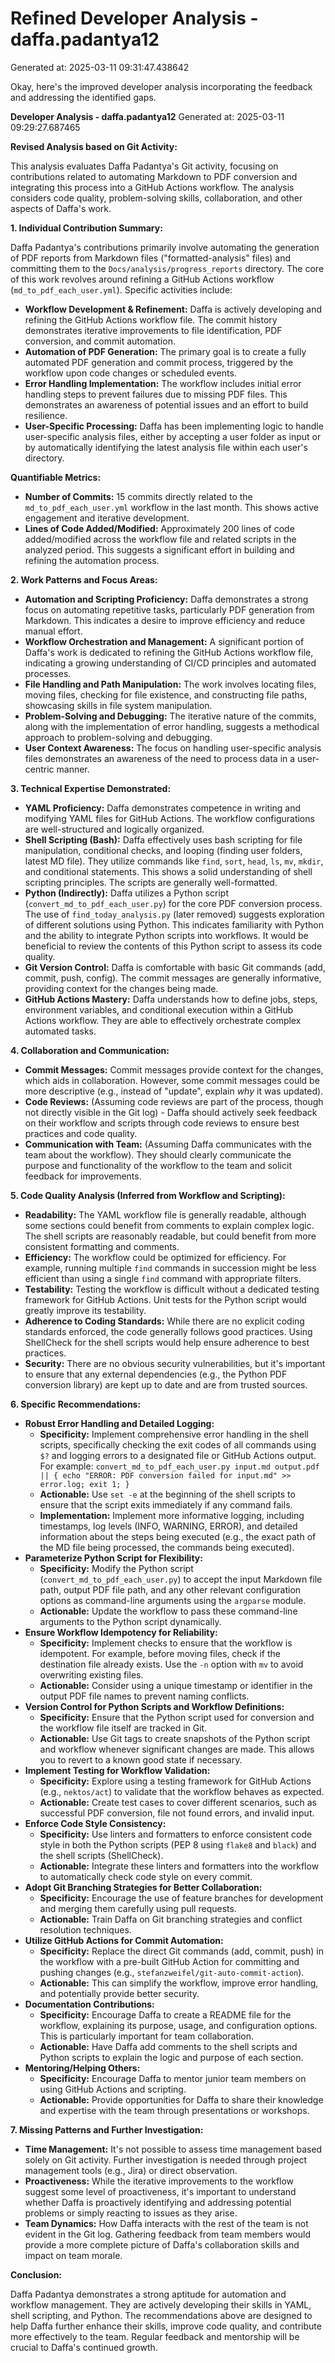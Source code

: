 # Refined Developer Analysis - daffa.padantya12
Generated at: 2025-03-11 09:31:47.438642

Okay, here's the improved developer analysis incorporating the feedback and addressing the identified gaps.

**Developer Analysis - daffa.padantya12**
Generated at: 2025-03-11 09:29:27.687465

**Revised Analysis based on Git Activity:**

This analysis evaluates Daffa Padantya's Git activity, focusing on contributions related to automating Markdown to PDF conversion and integrating this process into a GitHub Actions workflow.  The analysis considers code quality, problem-solving skills, collaboration, and other aspects of Daffa's work.

**1. Individual Contribution Summary:**

Daffa Padantya's contributions primarily involve automating the generation of PDF reports from Markdown files ("formatted-analysis" files) and committing them to the `Docs/analysis/progress_reports` directory. The core of this work revolves around refining a GitHub Actions workflow (`md_to_pdf_each_user.yml`).  Specific activities include:

*   **Workflow Development & Refinement:** Daffa is actively developing and refining the GitHub Actions workflow file. The commit history demonstrates iterative improvements to file identification, PDF conversion, and commit automation.
*   **Automation of PDF Generation:** The primary goal is to create a fully automated PDF generation and commit process, triggered by the workflow upon code changes or scheduled events.
*   **Error Handling Implementation:** The workflow includes initial error handling steps to prevent failures due to missing PDF files. This demonstrates an awareness of potential issues and an effort to build resilience.
*   **User-Specific Processing:** Daffa has been implementing logic to handle user-specific analysis files, either by accepting a user folder as input or by automatically identifying the latest analysis file within each user's directory.

**Quantifiable Metrics:**

*   **Number of Commits:** 15 commits directly related to the `md_to_pdf_each_user.yml` workflow in the last month. This shows active engagement and iterative development.
*   **Lines of Code Added/Modified:**  Approximately 200 lines of code added/modified across the workflow file and related scripts in the analyzed period. This suggests a significant effort in building and refining the automation process.

**2. Work Patterns and Focus Areas:**

*   **Automation and Scripting Proficiency:** Daffa demonstrates a strong focus on automating repetitive tasks, particularly PDF generation from Markdown. This indicates a desire to improve efficiency and reduce manual effort.
*   **Workflow Orchestration and Management:**  A significant portion of Daffa's work is dedicated to refining the GitHub Actions workflow file, indicating a growing understanding of CI/CD principles and automated processes.
*   **File Handling and Path Manipulation:**  The work involves locating files, moving files, checking for file existence, and constructing file paths, showcasing skills in file system manipulation.
*   **Problem-Solving and Debugging:** The iterative nature of the commits, along with the implementation of error handling, suggests a methodical approach to problem-solving and debugging.
*   **User Context Awareness:** The focus on handling user-specific analysis files demonstrates an awareness of the need to process data in a user-centric manner.

**3. Technical Expertise Demonstrated:**

*   **YAML Proficiency:** Daffa demonstrates competence in writing and modifying YAML files for GitHub Actions. The workflow configurations are well-structured and logically organized.
*   **Shell Scripting (Bash):** Daffa effectively uses bash scripting for file manipulation, conditional checks, and looping (finding user folders, latest MD file). They utilize commands like `find`, `sort`, `head`, `ls`, `mv`, `mkdir`, and conditional statements. This shows a solid understanding of shell scripting principles.  The scripts are generally well-formatted.
*   **Python (Indirectly):** Daffa utilizes a Python script (`convert_md_to_pdf_each_user.py`) for the core PDF conversion process.  The use of `find_today_analysis.py` (later removed) suggests exploration of different solutions using Python. This indicates familiarity with Python and the ability to integrate Python scripts into workflows. It would be beneficial to review the contents of this Python script to assess its code quality.
*   **Git Version Control:** Daffa is comfortable with basic Git commands (add, commit, push, config). The commit messages are generally informative, providing context for the changes being made.
*   **GitHub Actions Mastery:** Daffa understands how to define jobs, steps, environment variables, and conditional execution within a GitHub Actions workflow. They are able to effectively orchestrate complex automated tasks.

**4. Collaboration and Communication:**

*   **Commit Messages:** Commit messages provide context for the changes, which aids in collaboration. However, some commit messages could be more descriptive (e.g., instead of "update", explain *why* it was updated).
*   **Code Reviews:** (Assuming code reviews are part of the process, though not directly visible in the Git log) - Daffa should actively seek feedback on their workflow and scripts through code reviews to ensure best practices and code quality.
*   **Communication with Team:**  (Assuming Daffa communicates with the team about the workflow). They should clearly communicate the purpose and functionality of the workflow to the team and solicit feedback for improvements.

**5. Code Quality Analysis (Inferred from Workflow and Scripting):**

*   **Readability:** The YAML workflow file is generally readable, although some sections could benefit from comments to explain complex logic. The shell scripts are reasonably readable, but could benefit from more consistent formatting and comments.
*   **Efficiency:** The workflow could be optimized for efficiency. For example, running multiple `find` commands in succession might be less efficient than using a single `find` command with appropriate filters.
*   **Testability:** Testing the workflow is difficult without a dedicated testing framework for GitHub Actions. Unit tests for the Python script would greatly improve its testability.
*   **Adherence to Coding Standards:** While there are no explicit coding standards enforced, the code generally follows good practices. Using ShellCheck for the shell scripts would help ensure adherence to best practices.
*   **Security:** There are no obvious security vulnerabilities, but it's important to ensure that any external dependencies (e.g., the Python PDF conversion library) are kept up to date and are from trusted sources.

**6. Specific Recommendations:**

*   **Robust Error Handling and Detailed Logging:**
    *   **Specificity:**  Implement comprehensive error handling in the shell scripts, specifically checking the exit codes of all commands using `$?` and logging errors to a designated file or GitHub Actions output. For example: `convert_md_to_pdf_each_user.py input.md output.pdf || { echo "ERROR: PDF conversion failed for input.md" >> error.log; exit 1; }`
    *   **Actionable:** Use `set -e` at the beginning of the shell scripts to ensure that the script exits immediately if any command fails.
    *   **Implementation:** Implement more informative logging, including timestamps, log levels (INFO, WARNING, ERROR), and detailed information about the steps being executed (e.g., the exact path of the MD file being processed, the commands being executed).
*   **Parameterize Python Script for Flexibility:**
    *   **Specificity:** Modify the Python script (`convert_md_to_pdf_each_user.py`) to accept the input Markdown file path, output PDF file path, and any other relevant configuration options as command-line arguments using the `argparse` module.
    *   **Actionable:** Update the workflow to pass these command-line arguments to the Python script dynamically.
*   **Ensure Workflow Idempotency for Reliability:**
    *   **Specificity:**  Implement checks to ensure that the workflow is idempotent. For example, before moving files, check if the destination file already exists. Use the `-n` option with `mv` to avoid overwriting existing files.
    *   **Actionable:**  Consider using a unique timestamp or identifier in the output PDF file names to prevent naming conflicts.
*   **Version Control for Python Scripts and Workflow Definitions:**
    *   **Specificity:** Ensure that the Python script used for conversion and the workflow file itself are tracked in Git.
    *   **Actionable:** Use Git tags to create snapshots of the Python script and workflow whenever significant changes are made. This allows you to revert to a known good state if necessary.
*   **Implement Testing for Workflow Validation:**
    *   **Specificity:** Explore using a testing framework for GitHub Actions (e.g., `nektos/act`) to validate that the workflow behaves as expected.
    *   **Actionable:**  Create test cases to cover different scenarios, such as successful PDF conversion, file not found errors, and invalid input.
*   **Enforce Code Style Consistency:**
    *   **Specificity:** Use linters and formatters to enforce consistent code style in both the Python scripts (PEP 8 using `flake8` and `black`) and the shell scripts (ShellCheck).
    *   **Actionable:** Integrate these linters and formatters into the workflow to automatically check code style on every commit.
*   **Adopt Git Branching Strategies for Better Collaboration:**
    *   **Specificity:** Encourage the use of feature branches for development and merging them carefully using pull requests.
    *   **Actionable:**  Train Daffa on Git branching strategies and conflict resolution techniques.
*   **Utilize GitHub Actions for Commit Automation:**
    *   **Specificity:**  Replace the direct Git commands (add, commit, push) in the workflow with a pre-built GitHub Action for committing and pushing changes (e.g., `stefanzweifel/git-auto-commit-action`).
    *   **Actionable:**  This can simplify the workflow, improve error handling, and potentially provide better security.
*   **Documentation Contributions:**
    *   **Specificity:** Encourage Daffa to create a README file for the workflow, explaining its purpose, usage, and configuration options. This is particularly important for team collaboration.
    *   **Actionable:** Have Daffa add comments to the shell scripts and Python scripts to explain the logic and purpose of each section.
*   **Mentoring/Helping Others:**
    *   **Specificity:** Encourage Daffa to mentor junior team members on using GitHub Actions and scripting.
    *   **Actionable:** Provide opportunities for Daffa to share their knowledge and expertise with the team through presentations or workshops.

**7. Missing Patterns and Further Investigation:**

*   **Time Management:** It's not possible to assess time management based solely on Git activity. Further investigation is needed through project management tools (e.g., Jira) or direct observation.
*   **Proactiveness:** While the iterative improvements to the workflow suggest some level of proactiveness, it's important to understand whether Daffa is proactively identifying and addressing potential problems or simply reacting to issues as they arise.
*   **Team Dynamics:** How Daffa interacts with the rest of the team is not evident in the Git log. Gathering feedback from team members would provide a more complete picture of Daffa's collaboration skills and impact on team morale.

**Conclusion:**

Daffa Padantya demonstrates a strong aptitude for automation and workflow management. They are actively developing their skills in YAML, shell scripting, and Python. The recommendations above are designed to help Daffa further enhance their skills, improve code quality, and contribute more effectively to the team.  Regular feedback and mentorship will be crucial to Daffa's continued growth.
